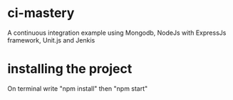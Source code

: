 # ci-mastery
A continuous integration example using Mongodb, NodeJs with ExpressJs framework, Unit.js and Jenkis

# installing the project
On terminal write "npm install"
then "npm start"